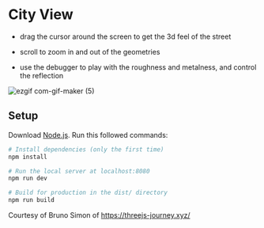 # City View

- drag the cursor around the screen to get the 3d feel of the street

- scroll to zoom in and out of the geometries

- use the debugger to play with the roughness and metalness, and control the reflection

![ezgif com-gif-maker (5)](https://user-images.githubusercontent.com/75828535/120220271-192a9b80-c25a-11eb-9f20-a0bd70525762.gif)


## Setup

Download [Node.js](https://nodejs.org/en/download/).
Run this followed commands:

```bash
# Install dependencies (only the first time)
npm install

# Run the local server at localhost:8080
npm run dev

# Build for production in the dist/ directory
npm run build
```

Courtesy of Bruno Simon of https://threejs-journey.xyz/
